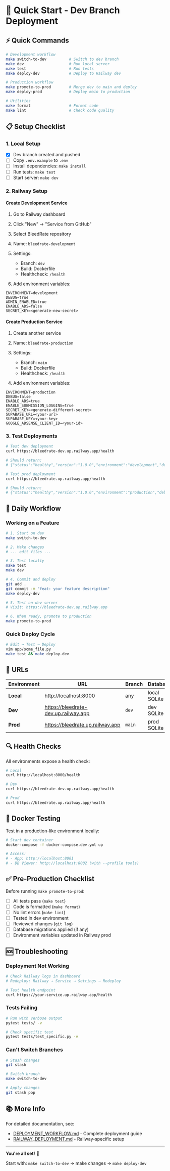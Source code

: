 # 🚀 Quick Start - Dev Branch Deployment

## ⚡ Quick Commands

```bash
# Development workflow
make switch-to-dev          # Switch to dev branch
make dev                    # Run local server
make test                   # Run tests
make deploy-dev             # Deploy to Railway dev

# Production workflow  
make promote-to-prod        # Merge dev to main and deploy
make deploy-prod            # Deploy main to production

# Utilities
make format                 # Format code
make lint                   # Check code quality
```

## 📋 Setup Checklist

### 1. Local Setup
- [x] Dev branch created and pushed
- [ ] Copy `.env.example` to `.env`
- [ ] Install dependencies: `make install`
- [ ] Run tests: `make test`
- [ ] Start server: `make dev`

### 2. Railway Setup

#### Create Development Service
1. Go to Railway dashboard
2. Click "New" → "Service from GitHub"
3. Select BleedRate repository
4. Name: `bleedrate-development`
5. Settings:
   - Branch: `dev`
   - Build: Dockerfile
   - Healthcheck: `/health`

6. Add environment variables:
```
ENVIRONMENT=development
DEBUG=true
ADMIN_ENABLED=true
ENABLE_ADS=false
SECRET_KEY=<generate-new-secret>
```

#### Create Production Service
1. Create another service
2. Name: `bleedrate-production`
3. Settings:
   - Branch: `main`
   - Build: Dockerfile
   - Healthcheck: `/health`

4. Add environment variables:
```
ENVIRONMENT=production
DEBUG=false
ENABLE_ADS=true
ENABLE_SUBMISSION_LOGGING=true
SECRET_KEY=<generate-different-secret>
SUPABASE_URL=<your-url>
SUPABASE_KEY=<your-key>
GOOGLE_ADSENSE_CLIENT_ID=<your-id>
```

### 3. Test Deployments

```bash
# Test dev deployment
curl https://bleedrate-dev.up.railway.app/health

# Should return:
# {"status":"healthy","version":"1.0.0","environment":"development","debug":true}

# Test prod deployment
curl https://bleedrate.up.railway.app/health

# Should return:
# {"status":"healthy","version":"1.0.0","environment":"production","debug":false}
```

## 🔄 Daily Workflow

### Working on a Feature

```bash
# 1. Start on dev
make switch-to-dev

# 2. Make changes
# ... edit files ...

# 3. Test locally
make test
make dev

# 4. Commit and deploy
git add .
git commit -m "feat: your feature description"
make deploy-dev

# 5. Test on dev server
# Visit: https://bleedrate-dev.up.railway.app

# 6. When ready, promote to production
make promote-to-prod
```

### Quick Deploy Cycle

```bash
# Edit → Test → Deploy
vim app/some_file.py
make test && make deploy-dev
```

## 🎯 URLs

| Environment | URL | Branch | Database |
|-------------|-----|--------|----------|
| **Local** | http://localhost:8000 | any | local SQLite |
| **Dev** | https://bleedrate-dev.up.railway.app | `dev` | dev SQLite |
| **Prod** | https://bleedrate.up.railway.app | `main` | prod SQLite |

## 🔍 Health Checks

All environments expose a health check:

```bash
# Local
curl http://localhost:8000/health

# Dev
curl https://bleedrate-dev.up.railway.app/health

# Prod
curl https://bleedrate.up.railway.app/health
```

## 🐳 Docker Testing

Test in a production-like environment locally:

```bash
# Start dev container
docker-compose -f docker-compose.dev.yml up

# Access:
# - App: http://localhost:8001
# - DB Viewer: http://localhost:8002 (with --profile tools)
```

## ✅ Pre-Production Checklist

Before running `make promote-to-prod`:

- [ ] All tests pass (`make test`)
- [ ] Code is formatted (`make format`)
- [ ] No lint errors (`make lint`)
- [ ] Tested in dev environment
- [ ] Reviewed changes (`git log`)
- [ ] Database migrations applied (if any)
- [ ] Environment variables updated in Railway prod

## 🆘 Troubleshooting

### Deployment Not Working
```bash
# Check Railway logs in dashboard
# Redeploy: Railway → Service → Settings → Redeploy

# Test health endpoint
curl https://your-service.up.railway.app/health
```

### Tests Failing
```bash
# Run with verbose output
pytest tests/ -v

# Check specific test
pytest tests/test_specific.py -v
```

### Can't Switch Branches
```bash
# Stash changes
git stash

# Switch branch
make switch-to-dev

# Apply changes
git stash pop
```

## 📚 More Info

For detailed documentation, see:
- [DEPLOYMENT_WORKFLOW.md](./DEPLOYMENT_WORKFLOW.md) - Complete deployment guide
- [RAILWAY_DEPLOYMENT.md](./RAILWAY_DEPLOYMENT.md) - Railway-specific setup

---

**You're all set!** 🎉

Start with: `make switch-to-dev` → make changes → `make deploy-dev`
